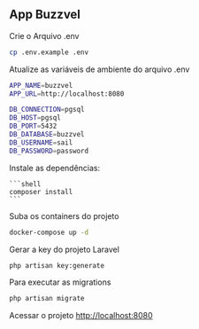 ## App Buzzvel


Crie o Arquivo .env
```sh
cp .env.example .env
```
Atualize as variáveis de ambiente do arquivo .env

```sh
APP_NAME=buzzvel
APP_URL=http://localhost:8080

DB_CONNECTION=pgsql
DB_HOST=pgsql
DB_PORT=5432
DB_DATABASE=buzzvel
DB_USERNAME=sail
DB_PASSWORD=password

```

Instale as dependências:

    ```shell
    composer install
    ```

Suba os containers do projeto
```sh
docker-compose up -d
```


Gerar a key do projeto Laravel
```sh
php artisan key:generate

```
Para executar as migrations
```sh
php artisan migrate
```


Acessar o projeto
[http://localhost:8080](http://localhost:8080)
